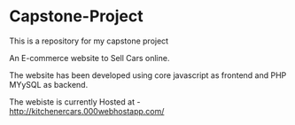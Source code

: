 # Capstone-Project
This is a repository for my capstone project

An E-commerce website to Sell Cars online.

The website has been developed using core javascript as frontend and PHP MYySQL as backend.

The webiste is currently Hosted at - http://kitchenercars.000webhostapp.com/


